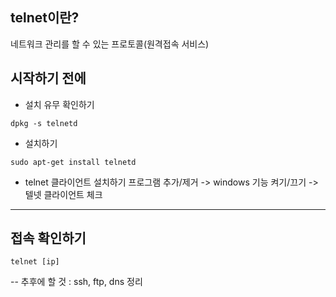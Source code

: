 ## telnet이란?
네트워크 관리를 할 수 있는 프로토콜(원격접속 서비스)

## 시작하기 전에
+ 설치 유무 확인하기  
```
dpkg -s telnetd
```
+ 설치하기
```
sudo apt-get install telnetd
```
+ telnet 클라이언트 설치하기
프로그램 추가/제거 -> windows 기능 켜기/끄기 -> 텔넷 클라이언트 체크

-------------

## 접속 확인하기
```
telnet [ip]
```

-- 추후에 할 것 : ssh, ftp, dns 정리
